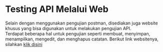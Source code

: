 # Testing API Melalui Web
Selain dengan menggunakan pengujian postman, disediakan juga website khusus yang bisa digunakan untuk melakukan pengujian API. <br>Terdapat beberapa hal untuk pengujian seperti membuat, menyimpan, menampilkan, mengedit, dan menghapus catatan.</b>
Berikut link websitenya, silahkan <a href="http://notesapp-v1.dicodingacademy.com/">klik disini</a>
